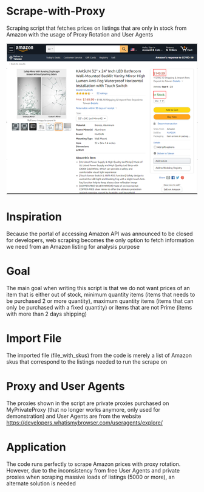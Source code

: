 # Scrape-with-Proxy
Scraping script that fetches prices on listings that are only in stock from Amazon with the usage of Proxy Rotation and User Agents


![](Capture.PNG)

# Inspiration
Because the portal of accessing Amazon API was announced to be closed for developers, web scraping becomes the only option to fetch information we need from an Amazon listing for analysis purpose

# Goal
The main goal when writing this script is that we do not want prices of an item that is either out of stock, minimum quantity items (items that needs to be purchased 2 or more quantity), maximum quantity items (items that can only be purchased with a fixed quantity) or items that are not Prime (items with more than 2 days shipping)

# Import File
The imported file (file_with_skus) from the code is merely a list of Amazon skus that correspond to the listings needed to run the scrape on

# Proxy and User Agents
The proxies shown in the script are private proxies purchased on MyPrivateProxy (that no longer works anymore, only used for demonstration) and User Agents are from the website https://developers.whatismybrowser.com/useragents/explore/

# Application
The code runs perfectly to scrape Amazon prices with proxy rotation. However, due to the inconsistency from free User Agents and private proxies when scraping massive loads of listings (5000 or more), an alternate solution is needed

